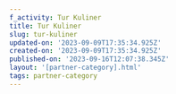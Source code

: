```yaml
---
f_activity: Tur Kuliner
title: Tur Kuliner
slug: tur-kuliner
updated-on: '2023-09-09T17:35:34.925Z'
created-on: '2023-09-09T17:35:34.925Z'
published-on: '2023-09-16T12:07:38.345Z'
layout: '[partner-category].html'
tags: partner-category
---
```




